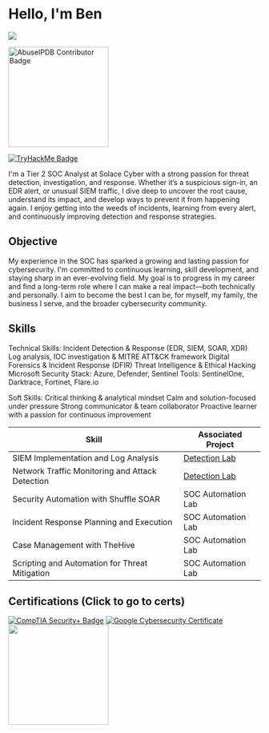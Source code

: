# Hello, I'm Ben 
<a href="https://linkedin.com/in/ben-hodson-tech/"><img src="https://img.shields.io/badge/-LinkedIn-0072b1?&style=for-the-badge&logo=linkedin&logoColor=white" /></a>

<a href="https://www.abuseipdb.com/user/167733" title="AbuseIPDB is an IP address blacklist for webmasters and sysadmins to report IP addresses engaging in abusive behavior on their networks">
	<img src="https://www.abuseipdb.com/contributor/167733.svg" alt="AbuseIPDB Contributor Badge" style="width: 200px;">
	
[![TryHackMe Badge](https://tryhackme-badges.s3.amazonaws.com/Allspill.png)](https://tryhackme.com/p/Allspill)

 I'm a Tier 2 SOC Analyst at Solace Cyber with a strong passion for threat detection, investigation, and response. Whether it’s a suspicious sign-in, an EDR alert, or unusual SIEM traffic, I dive deep to uncover the root cause, understand its impact, and develop ways to prevent it from happening again. I enjoy getting into the weeds of incidents, learning from every alert, and continuously improving detection and response strategies.

## Objective
My experience in the SOC has sparked a growing and lasting passion for cybersecurity. I'm committed to continuous learning, skill development, and staying sharp in an ever-evolving field. My goal is to progress in my career and find a long-term role where I can make a real impact—both technically and personally. I aim to become the best I can be, for myself, my family, the business I serve, and the broader cybersecurity community.

## Skills
Technical Skills:
Incident Detection & Response (EDR, SIEM, SOAR, XDR)
Log analysis, IOC investigation & MITRE ATT&CK framework
Digital Forensics & Incident Response (DFIR)
Threat Intelligence & Ethical Hacking
Microsoft Security Stack: Azure, Defender, Sentinel
Tools: SentinelOne, Darktrace, Fortinet, Flare.io

Soft Skills:
Critical thinking & analytical mindset
Calm and solution-focused under pressure
Strong communicator & team collaborator
Proactive learner with a passion for continuous improvement

| Skill                                         | Associated Project         |
|-----------------------------------------------|----------------------------|
| SIEM Implementation and Log Analysis          | <a href="https://google.com">Detection Lab</a>|
| Network Traffic Monitoring and Attack Detection | <a href="https://google.com">Detection Lab</a>|
| Security Automation with Shuffle SOAR         | SOC Automation Lab|
| Incident Response Planning and Execution      | SOC Automation Lab|
| Case Management with TheHive                  | SOC Automation Lab|
| Scripting and Automation for Threat Mitigation | SOC Automation Lab|

## Certifications (Click to go to certs)
[![CompTIA Security+ Badge](https://images.credly.com/size/200x200/images/1d9d2038-abf7-49b4-a8db-c6fb884dfdb5/blob.png)](https://www.certmetrics.com/comptia/public/transcript.aspx?transcript=07201ZG2P21E26QJ)
[![Google Cybersecurity Certificate](https://images.credly.com/size/200x200/images/0bf0f2da-a699-4c82-82e2-56dcf1f2e1c7/image.png)](https://coursera.org/share/a527a1f32b8d9f1b2d0206c872669869)
<img src="https://vem.com/wp-content/uploads/2012/05/FORTINET.png" width="200" height="200" />


